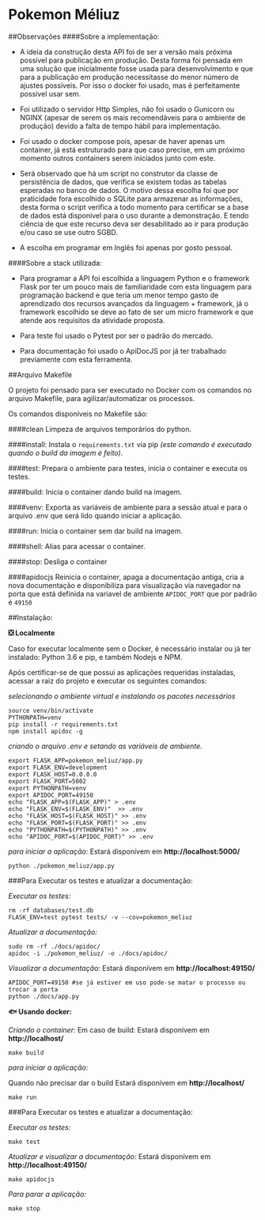 # Pokemon Méliuz
##Observações 
####Sobre a implementação:
*   A ideia da construção desta API foi de ser a versão mais próxima possível para publicação em produção. Desta forma foi pensada em uma solução que inicialmente fosse usada para desenvolvimento e que para a publicação em produção necessitasse do menor número de ajustes possíveis. Por isso o docker foi usado, mas é perfeitamente possível usar sem.

*   Foi utilizado o servidor Http Simples, não foi usado o Gunicorn ou NGINX (apesar de serem os mais recomendáveis para o ambiente de produção) devido a falta de tempo hábil para implementação.

*   Foi usado o docker compose pois, apesar de haver apenas um container, já está estruturado para que caso precise, em um próximo momento outros containers serem iniciados junto com este.

*   Será observado que há um script no construtor da classe de persistência de dados, que verifica se existem todas as tabelas esperadas no banco de dados.  O motivo dessa escolha foi que por praticidade fora escolhido o SQLite para armazenar as informações, desta forma o script verifica a todo momento para certificar se a base de dados está disponível para o uso durante a demonstração. E tendo ciência de que este recurso deva ser desabilitado ao ir para produção e/ou caso se use outro SGBD.

*   A escolha em programar em Inglês foi apenas por gosto pessoal.


####Sobre a stack utilizada: 

*   Para programar a API foi escolhida a linguagem Python e o framework Flask por ter um pouco mais de familiaridade com esta linguagem para programação backend e que teria um menor tempo gasto de aprendizado dos recursos avançados da linguagem + framework, já o framework escolhido se deve ao fato de ser um micro framework e que atende aos requisitos da atividade proposta.

*   Para teste foi usado o Pytest por ser o padrão do mercado.

*   Para documentação foi usado o ApiDocJS por já ter trabalhado previamente com esta ferramenta.


##Arquivo Makefile

O projeto foi pensado para ser executado no Docker com os comandos no arquivo Makefile, para agilizar/automatizar os processos.

Os comandos disponíveis no Makefile são:

####clean
Limpeza de arquivos temporários do python.

####install:
Instala o `requirements.txt` via pip *(este comando é executado quando o build da imagem é feito)*.

####test:
Prepara o ambiente para testes, inicia o container e executa os testes.

####build:
Inicia o container dando build na imagem.    

####venv:
Exporta as variáveis de ambiente para a sessão atual e para o arquivo .env que será lido quando iniciar a aplicação.

####run:
Inicia o container sem dar build na imagem.

####shell:
Alias para acessar o container.

####stop:
Desliga o container

####apidocjs
Reinicia o container, apaga a documentação antiga, cria a nova documentação e disponibiliza para visualização via navegador na porta
que está definida na variavel de ambiente ```APIDOC_PORT``` que por padrão é ```49150```


##Instalação:

**:negative_squared_cross_mark: Localmente**

Caso for executar localmente sem o Docker, é necessário instalar ou já ter instalado: Python 3.6 e pip, e também Nodejs e NPM.

Após certificar-se de que possui as aplicações requeridas instaladas, acessar a raiz do projeto e executar os seguintes comandos:

*selecionando o ambiente virtual e instalando os pacotes necessários*

```
source venv/bin/activate
PYTHONPATH=venv
pip install -r requirements.txt
npm install apidoc -g
```

*criando o arquivo .env e setando as variáveis de ambiente.*
```
export FLASK_APP=pokemon_meliuz/app.py
export FLASK_ENV=development
export FLASK_HOST=0.0.0.0
export FLASK_PORT=5002
export PYTHONPATH=venv
export APIDOC_PORT=49150
echo "FLASK_APP=$(FLASK_APP)" > .env
echo "FLASK_ENV=$(FLASK_ENV)"  >> .env
echo "FLASK_HOST=$(FLASK_HOST)" >> .env
echo "FLASK_PORT=$(FLASK_PORT)" >> .env
echo "PYTHONPATH=$(PYTHONPATH)" >> .env
echo "APIDOC_PORT=$(APIDOC_PORT)" >> .env
```

*para iniciar a aplicação:*
Estará disponívem em **http://localhost:5000/**
```
python ./pokemon_meliuz/app.py
```
###Para Executar os testes e atualizar a documentação:

*Executar os testes:*

```
rm -rf databases/test.db
FLASK_ENV=test pytest tests/ -v --cov=pokemon_meliuz

```
*Atualizar a documentação:*

```
sudo rm -rf ./docs/apidoc/
apidoc -i ./pokemon_meliuz/ -o ./docs/apidoc/

```

*Visualizar a documentação:*
Estará disponívem em **http://localhost:49150/**
```
APIDOC_PORT=49150 #se já estiver em uso pode-se matar o processo ou trocar a porta
python ./docs/app.py

```

**:fish: Usando docker:**

*Criando o container:*
Em caso de build:
Estará disponívem em **http://localhost/**
```
make build
```

*para iniciar a aplicação:*

Quando não precisar dar o build
Estará disponívem em **http://localhost/**
```
make run
```

###Para Executar os testes e atualizar a documentação:

*Executar os testes:*

```
make test

```
*Atualizar e visualizar a documentação:*
Estará disponívem em **http://localhost:49150/**
```
make apidocjs

```

*Para parar a aplicação:*

```
make stop

```